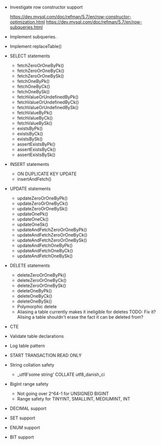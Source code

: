 + Investigate row constructor support

  https://dev.mysql.com/doc/refman/5.7/en/row-constructor-optimization.html
  https://dev.mysql.com/doc/refman/5.7/en/row-subqueries.html

+ Implement subqueries.

+ Implement replaceTable()

+ SELECT statements
  + fetchZeroOrOneByPk()
  + fetchZeroOrOneByCk()
  + fetchZeroOrOneBySk()
  + fetchOneByPk()
  + fetchOneByCk()
  + fetchOneBySk()
  + fetchValueOrUndefinedByPk()
  + fetchValueOrUndefinedByCk()
  + fetchValueOrUndefinedBySk()
  + fetchValueByPk()
  + fetchValueByCk()
  + fetchValueBySk()
  + existsByPk()
  + existsByCk()
  + existsBySk()
  + assertExistsByPk()
  + assertExistsByCk()
  + assertExistsBySk()
+ INSERT statements
  + ON DUPLICATE KEY UPDATE
  + insertAndFetch()
+ UPDATE statements
  + updateZeroOrOneByPk()
  + updateZeroOrOneByCk()
  + updateZeroOrOneBySk()
  + updateOnePk()
  + updateOneCk()
  + updateOneSk()
  + updateAndFetchZeroOrOneByPk()
  + updateAndFetchZeroOrOneByCk()
  + updateAndFetchZeroOrOneBySk()
  + updateAndFetchOneByPk()
  + updateAndFetchOneByCk()
  + updateAndFetchOneBySk()
+ DELETE statements
  + deleteZeroOrOneByPk()
  + deleteZeroOrOneByCk()
  + deleteZeroOrOneBySk()
  + deleteOneByPk()
  + deleteOneByCk()
  + deleteOneBySk()
  + Polymorphic delete
  + Aliasing a table currently makes it ineligible for deletes
    TODO: Fix it?
    Alising a table shouldn't erase the fact it can be deleted from?
+ CTE

+ Validate table declarations
+ Log table pattern
+ START TRANSACTION READ ONLY

+ String collation safety
  + _utf8'some string' COLLATE utf8_danish_ci

+ BigInt range safety
  + Not going over 2^64-1 for UNSIGNED BIGINT
  + Range safety for TINYINT, SMALLINT, MEDIUMINT, INT

+ DECIMAL support
+ SET support
+ ENUM support
+ BIT support